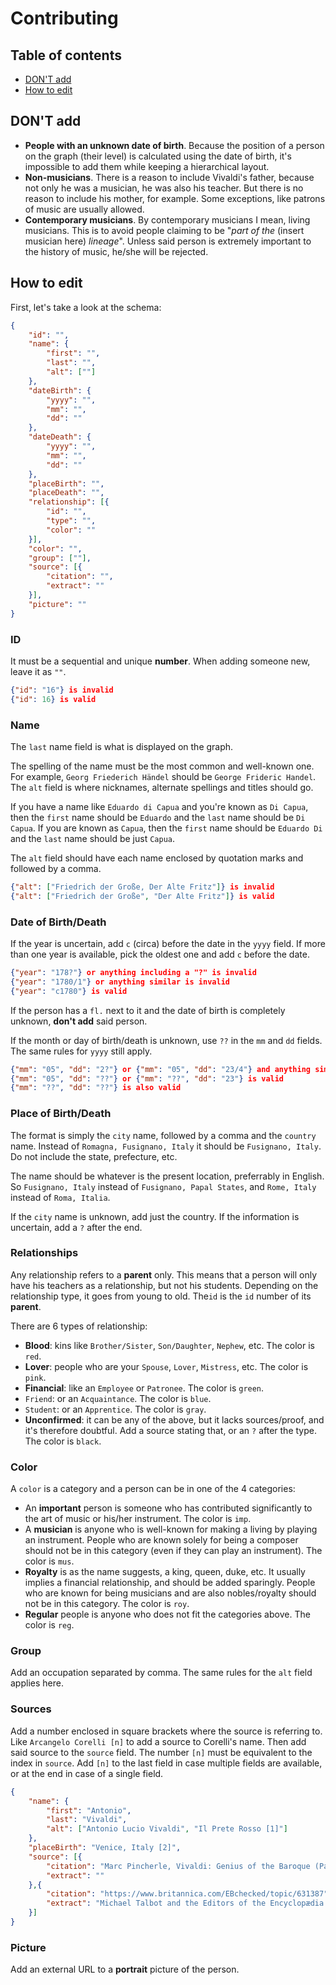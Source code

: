 # Contributing

## Table of contents
- [DON'T add](#dont-add)
- [How to edit](#how-to-edit)

## DON'T add
- **People with an unknown date of birth**. Because the position of a person on the graph (their level) is calculated using the date of birth, it's impossible to add them while keeping a hierarchical layout.
- **Non-musicians**. There is a reason to include Vivaldi's father, because not only he was a musician, he was also his teacher. But there is no reason to include his mother, for example. Some exceptions, like patrons of music are usually allowed.
- **Contemporary musicians**. By contemporary musicians I mean, living musicians. This is to avoid people claiming to be "*part of the* (insert musician here) *lineage*". Unless said person is extremely important to the history of music, he/she will be rejected.

## How to edit

First, let's take a look at the schema:

```json
{
	"id": "",
	"name": {
		"first": "",
		"last": "",
		"alt": [""]
	},
	"dateBirth": {
		"yyyy": "",
		"mm": "",
		"dd": ""
	},
	"dateDeath": {
		"yyyy": "",
		"mm": "",
		"dd": ""
	},
	"placeBirth": "",
	"placeDeath": "",
	"relationship": [{
		"id": "",
		"type": "",
		"color": ""
	}],
	"color": "",
	"group": [""],
	"source": [{
		"citation": "",
		"extract": ""
	}],
	"picture": ""
}
```

### ID
It must be a sequential and unique **number**. When adding someone new, leave it as `""`.

```json
{"id": "16"} is invalid
{"id": 16} is valid
```

### Name
The `last` name field is what is displayed on the graph.

The spelling of the name must be the most common and well-known one. For example, `Georg Friederich Händel` should be `George Frideric Handel`. The `alt` field is where nicknames, alternate spellings and titles should go.

If you have a name like `Eduardo di Capua` and you're known as `Di Capua`, then the `first` name should be `Eduardo` and the `last` name should be `Di Capua`. If you are known as `Capua`, then the `first` name should be `Eduardo Di` and the `last` name should be just `Capua`.

The `alt` field should have each name enclosed by quotation marks and followed by a comma.

```json
{"alt": ["Friedrich der Große, Der Alte Fritz"]} is invalid
{"alt": ["Friedrich der Große", "Der Alte Fritz"]} is valid
```

### Date of Birth/Death
If the year is uncertain, add `c` (circa) before the date in the `yyyy` field. If more than one year is available, pick the oldest one and add `c` before the date.

```json
{"year": "178?"} or anything including a "?" is invalid
{"year": "1780/1"} or anything similar is invalid
{"year": "c1780"} is valid
```

If the person has a `fl.` next to it and the date of birth is completely unknown, **don't add** said person.

If the month or day of birth/death is unknown, use `??` in the `mm` and `dd` fields. The same rules for `yyyy` still apply.

```json
{"mm": "05", "dd": "2?"} or {"mm": "05", "dd": "23/4"} and anything similar is invalid
{"mm": "05", "dd": "??"} or {"mm": "??", "dd": "23"} is valid
{"mm": "??", "dd": "??"} is also valid
```

### Place of Birth/Death

The format is simply the `city` name, followed by a comma and the `country` name. Instead of `Romagna, Fusignano, Italy` it should be `Fusignano, Italy`. Do not include the state, prefecture, etc.

The name should be whatever is the present location, preferrably in English. So `Fusignano, Italy` instead of `Fusignano, Papal States`, and `Rome, Italy` instead of `Roma, Italia`.

If the `city` name is unknown, add just the country. If the information is uncertain, add a `?` after the end.

### Relationships

Any relationship refers to a **parent** only. This means that a person will only have his teachers as a relationship, but not his students. Depending on the relationship type, it goes from young to old. The`id` is the `id` number of its **parent**.

There are 6 types of relationship:
- **Blood**: kins like `Brother/Sister`, `Son/Daughter`, `Nephew`, etc. The color is `red`.
- **Lover**: people who are your `Spouse`, `Lover`, `Mistress`, etc. The color is `pink`.
- **Financial**: like an `Employee` or `Patronee`. The color is `green`.
- `Friend`: or an `Acquaintance`. The color is `blue`.
- `Student`: or an `Apprentice`. The color is `gray`.
- **Unconfirmed**: it can be any of the above, but it lacks sources/proof, and it's therefore doubtful. Add a source stating that, or an `?` after the type. The color is `black`.

### Color

A `color` is a category and a person can be in one of the 4 categories:

- An **important** person is someone who has contributed significantly to the art of music or his/her instrument. The color is `imp`.
- A **musician** is anyone who is well-known for making a living by playing an instrument. People who are known solely for being a composer should not be in this category (even if they can play an instrument). The color is `mus`.
- **Royalty** is as the name suggests, a king, queen, duke, etc. It usually implies a financial relationship, and should be added sparingly. People who are known for being musicians and are also nobles/royalty should not be in this category. The color is `roy`.
- **Regular** people is anyone who does not fit the categories above. The color is `reg`.

### Group

Add an occupation separated by comma. The same rules for the `alt` field applies here.

### Sources

Add a number enclosed in square brackets where the source is referring to. Like `Arcangelo Corelli [n]` to add a source to Corelli's name. Then add said source to the `source` field. The number `[n]` must be equivalent to the index in `source`. Add `[n]` to the last field in case multiple fields are available, or at the end in case of a single field.

```json
{
	"name": {
		"first": "Antonio",
		"last": "Vivaldi",
		"alt": ["Antonio Lucio Vivaldi", "Il Prete Rosso [1]"]
	},
	"placeBirth": "Venice, Italy [2]",
	"source": [{
		"citation": "Marc Pincherle, Vivaldi: Genius of the Baroque (Paris: W. W. Norton & Company, Inc., 1957), 16",
		"extract": ""
	},{
		"citation": "https://www.britannica.com/EBchecked/topic/631387",
		"extract": "Michael Talbot and the Editors of the Encyclopædia Britannica, Antonio Vivaldi"
	}]
}
```

### Picture

Add an external URL to a **portrait** picture of the person.